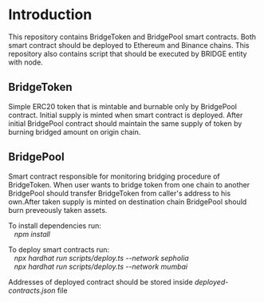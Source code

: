 # Introduction

This repository contains BridgeToken and BridgePool smart contracts. Both smart contract should be deployed to Ethereum and Binance chains. This repository also contains script that should be executed by BRIDGE entity with node.

## BridgeToken

Simple ERC20 token that is mintable and burnable only by BridgePool contract. Initial supply is minted when smart contract is deployed. After initial BridgePool contract should maintain the same supply of token by burning bridged amount on origin chain.

## BridgePool

Smart contract responsible for monitoring bridging procedure of BridgeToken. When user wants to bridge token from one chain to another BridgePool should transfer BridgeToken from caller's address to his own.After taken supply is minted on destination chain BridgePool should burn preveously taken assets.

To install dependencies run:
<br>
&nbsp;&nbsp; _npm install_

To deploy smart contracts run:
<br>
&nbsp;&nbsp; _npx hardhat run scripts/deploy.ts --network sepholia_
<br>
&nbsp;&nbsp; _npx hardhat run scripts/deploy.ts --network mumbai_

Addresses of deployed contract should be stored inside _deployed-contracts.json_ file
